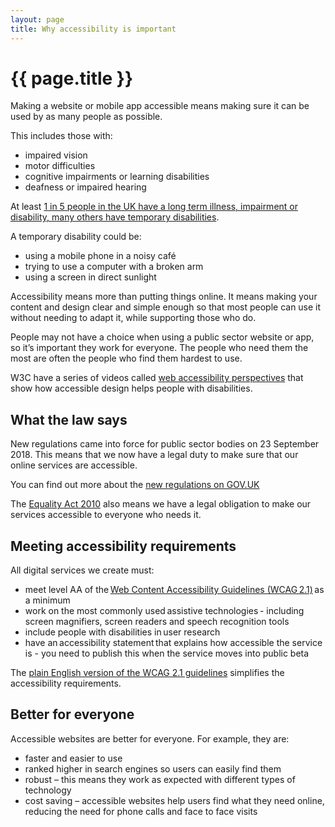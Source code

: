```yaml
---
layout: page
title: Why accessibility is important
---
```


# {{ page.title }}

Making a website or mobile app accessible means making sure it can be used by as many people as possible. 

This includes those with: 

- impaired vision 
- motor difficulties 
- cognitive impairments or learning disabilities 
- deafness or impaired hearing 

At least [1 in 5 people in the UK have a long term illness, impairment or disability, many others have temporary disabilities](https://www.scope.org.uk/media/disability-facts-figures/). 

A temporary disability could be: 

- using a mobile phone in a noisy café 
- trying to use a computer with a broken arm 
- using a screen in direct sunlight 

Accessibility means more than putting things online. It means making your content and design clear and simple enough so that most people can use it without needing to adapt it, while supporting those who do. 

People may not have a choice when using a public sector website or app, so it’s important they work for everyone. The people who need them the most are often the people who find them hardest to use. 

W3C have a series of videos called [web accessibility perspectives](https://www.w3.org/WAI/perspective-videos/) that show how accessible design helps people with disabilities.  

## What the law says

New regulations came into force for public sector bodies on 23 September 2018. This means that we now have a legal duty to make sure that our online services are accessible.

You can find out more about the [new regulations on GOV.UK](https://www.gov.uk/guidance/accessibility-requirements-for-public-sector-websites-and-apps)

The [Equality Act 2010](https://www.legislation.gov.uk/ukpga/2010/15/contents) also means we have a legal obligation to make our services accessible to everyone who needs it.

## Meeting accessibility requirements

All digital services we create must: 

- meet level AA of the [Web Content Accessibility Guidelines (WCAG 2.1)](https://www.gov.uk/service-manual/helping-people-to-use-your-service/understanding-wcag-20) as a minimum 
- work on the most commonly used assistive technologies - including screen magnifiers, screen readers and speech recognition tools 
- include people with disabilities in user research 
- have an accessibility statement that explains how accessible the service is - you need to publish this when the service moves into public beta 

The [plain English version of the WCAG 2.1 guidelines](https://theappbusiness.github.io/accessibility-guidelines/index.html) simplifies the accessibility requirements. 

## Better for everyone

Accessible websites are better for everyone. For example, they are: 

- faster and easier to use 
- ranked higher in search engines so users can easily find them 
- robust – this means they work as expected with different types of technology 
- cost saving – accessible websites help users find what they need online, reducing the need for phone calls and face to face visits 


